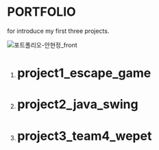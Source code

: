 # PORTFOLIO
for introduce my first three projects.



![포트폴리오-안현정_front](https://github.com/cho1ok/PORTFOLIO/assets/117049958/296bac37-1d87-4aba-a141-e20d025f390d)

1. # project1_escape_game
2. # project2_java_swing
3. # project3_team4_wepet


